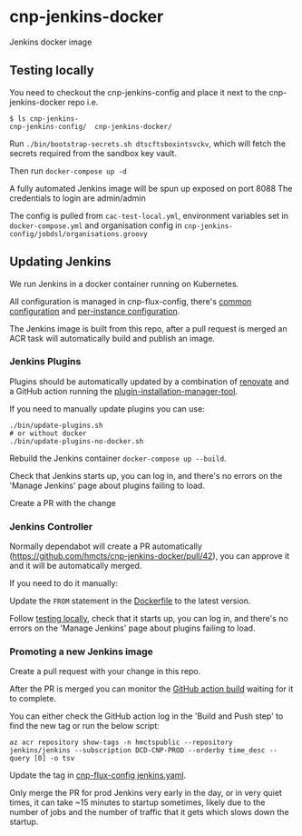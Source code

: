 # cnp-jenkins-docker
Jenkins docker image

## Testing locally
You need to checkout the cnp-jenkins-config and place it next to the cnp-jenkins-docker repo
i.e.
```
$ ls cnp-jenkins-
cnp-jenkins-config/  cnp-jenkins-docker/
```
Run `./bin/bootstrap-secrets.sh dtscftsboxintsvckv`, which will fetch the secrets required from the sandbox key vault.

Then run `docker-compose up -d`

A fully automated Jenkins image will be spun up exposed on port 8088 The credentials to login are admin/admin

The config is pulled from `cac-test-local.yml`, environment variables set in `docker-compose.yml` and organisation config in `cnp-jenkins-config/jobdsl/organisations.groovy`

## Updating Jenkins

We run Jenkins in a docker container running on Kubernetes.

All configuration is managed in cnp-flux-config, there's [common configuration](https://github.com/hmcts/cnp-flux-config/blob/master/apps/jenkins/jenkins/jenkins.yaml) and [per-instance configuration](https://github.com/hmcts/cnp-flux-config/blob/master/apps/jenkins/jenkins/ptl-intsvc/jenkins.yaml).

The Jenkins image is built from this repo, after a pull request is merged
an ACR task will automatically build and publish an image.

### Jenkins Plugins

Plugins should be automatically updated by a combination of [renovate](https://docs.renovatebot.com/modules/manager/jenkins/) and
a GitHub action running the [plugin-installation-manager-tool](https://github.com/jenkinsci/plugin-installation-manager-tool).

If you need to manually update plugins you can use:
```command
./bin/update-plugins.sh
# or without docker
./bin/update-plugins-no-docker.sh
```

Rebuild the Jenkins container `docker-compose up --build`.

Check that Jenkins starts up, you can log in, and there's no errors on the 'Manage Jenkins' page about plugins failing to load.

Create a PR with the change

### Jenkins Controller

Normally dependabot will create a PR automatically (https://github.com/hmcts/cnp-jenkins-docker/pull/42), you can approve it and it will be automatically merged.

If you need to do it manually:

Update the `FROM` statement in the [Dockerfile](https://github.com/hmcts/cnp-jenkins-docker/blob/master/jenkins/Dockerfile) to the latest version.

Follow [testing locally](#testing-locally),
check that it starts up, you can log in, and there's no errors on the 'Manage Jenkins' page about plugins failing to load.

### Promoting a new Jenkins image

Create a pull request with your change in this repo.

After the PR is merged you can monitor the [GitHub action build](https://github.com/hmcts/cnp-jenkins-docker/actions) waiting for it to complete.

You can either check the GitHub action log in the 'Build and Push step' to find the new tag or run the below script:
```shell
az acr repository show-tags -n hmctspublic --repository jenkins/jenkins --subscription DCD-CNP-PROD --orderby time_desc --query [0] -o tsv
```

Update the tag in [cnp-flux-config jenkins.yaml](https://github.com/hmcts/cnp-flux-config/blob/master/apps/jenkins/jenkins/jenkins.yaml#L15).

Only merge the PR for prod Jenkins very early in the day, or in very quiet times, it can take ~15 minutes to startup sometimes,
likely due to the number of jobs and the number of traffic that it gets which slows down the startup.
